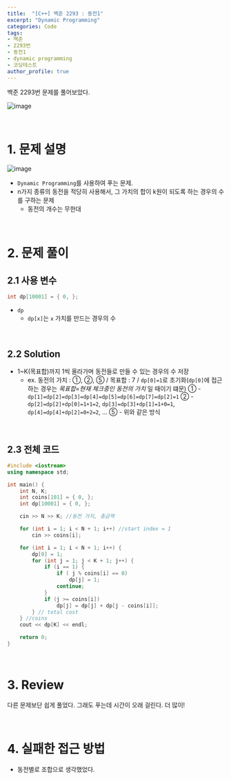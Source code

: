 ```yaml
---
title:  "[C++] 백준 2293 : 동전1"
excerpt: "Dynamic Programming"
categories: Code
tags: 
- 백준
- 2293번
- 동전1
- dynamic programming
- 코딩테스트
author_profile: true
---
```


백준 2293번 문제를 풀어보았다.

![image](https://user-images.githubusercontent.com/37764581/104734182-30715c80-5783-11eb-9c18-be06af56bca5.png)

<br>

# 1. 문제 설명

![image](https://user-images.githubusercontent.com/37764581/104734221-42eb9600-5783-11eb-9c63-6621717d5d23.png)

+ `Dynamic Programming`를 사용하여 푸는 문제.
+ n가지 종류의 동전을 적당히 사용해서, 그 가치의 합이 k원이 되도록 하는 경우의 수를 구하는 문제
  + 동전의 개수는 무한대

<br>

# 2. 문제 풀이

## 2.1 사용 변수

```cpp
int dp[10001] = { 0, };
```

+ `dp`
  + `dp[x]`는 `x` 가치를 만드는 경우의 수

<br>

## 2.2 Solution

+ 1~K(목표합)까지 1씩 올라가며 동전들로 만들 수 있는 경우의 수 저장
  + ex. 동전의 가치 : ①, ②, ⑤ / 목표합 : 7 / `dp[0]=1`로 초기화(`dp[0]`에 접근하는 경우는 *목표합=현재 체크중인 동전의 가치* 일 때이기 떄문)
    ① - `dp[1]=dp[2]=dp[3]=dp[4]=dp[5]=dp[6]=dp[7]=dp[2]=1`
    ② - `dp[2]=dp[2]+dp[0]=1+1=2`, `dp[3]=dp[3]+dp[1]=1+0=1`,  `dp[4]=dp[4]+dp[2]=0+2=2`, ...
    ⑤ - 위와 같은 방식



<br>

## 2.3 전체 코드

```cpp
#include <iostream>
using namespace std;

int main() {
	int N, K;
	int coins[101] = { 0, };
	int dp[10001] = { 0, };

	cin >> N >> K; //동전 가지, 총금액

	for (int i = 1; i < N + 1; i++) //start index = 1
		cin >> coins[i];

	for (int i = 1; i < N + 1; i++) {
		dp[0] = 1;
		for (int j = 1; j < K + 1; j++) {
			if (i == 1) {
				if ( j % coins[i] == 0)
					dp[j] = 1;
				continue;
			}
			if (j >= coins[i])
				dp[j] = dp[j] + dp[j - coins[i]];
		} // total cost
	} //coins 
	cout << dp[K] << endl;

	return 0;
}
```
<br>

# 3. Review

다른 문제보단 쉽게 풀었다. 그래도 푸는데 시간이 오래 걸린다. 더 많이!

<br>

# 4. 실패한 접근 방법

+ 동전별로 조합으로 생각했었다.

